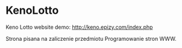 # KenoLotto
Keno Lotto website demo:
http://keno.epizy.com/index.php

Strona pisana na zaliczenie przedmiotu Programowanie stron WWW.

